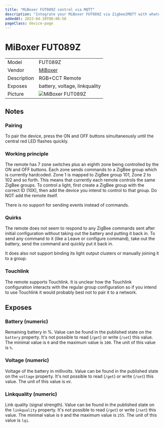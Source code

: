```yaml
---
title: "MiBoxer FUT089Z control via MQTT"
description: "Integrate your MiBoxer FUT089Z via Zigbee2MQTT with whatever smart home infrastructure you are using without the vendor's bridge or gateway."
addedAt: 2022-04-30T08:00:58
pageClass: device-page
---
```


<!-- !!!! -->
<!-- ATTENTION: This file is auto-generated through docgen! -->
<!-- You can only edit the "Notes"-Section between the two comment lines "Notes BEGIN" and "Notes END". -->
<!-- Do not use h1 or h2 heading within "## Notes"-Section. -->
<!-- !!!! -->

# MiBoxer FUT089Z

|     |     |
|-----|-----|
| Model | FUT089Z  |
| Vendor  | [MiBoxer](/supported-devices/#v=MiBoxer)  |
| Description | RGB+CCT Remote |
| Exposes | battery, voltage, linkquality |
| Picture | ![MiBoxer FUT089Z](https://www.zigbee2mqtt.io/images/devices/FUT089Z.jpg) |


<!-- Notes BEGIN: You can edit here. Add "## Notes" headline if not already present. -->
## Notes

### Pairing
To pair the device, press the ON and OFF buttons simultaneously until the central red LED flashes quickly.

### Working principle
The remote has 7 zone switches plus an eighth zone being controlled by the ON and OFF buttons. Each zone sends commands to a ZigBee group which is currently hardcoded. Zone 1 is mapped to ZigBee group 101, Zone 2 to 102 and so forth. This means that currently each remote controls the same ZigBee groups. To control a light, first create a ZigBee group with the correct ID (10X), then add the device you intend to control to that group. Do NOT add the remote itself.

There is no support for sending events instead of commands.

### Quirks
The remote does not seem to respond to any ZigBee commands sent after initial configuration without taking out the battery and putting it back in. To send any command to it (like a Leave or configure command), take out the battery, send the command and quickly put it back in.

It does also not support binding its light output clusters or manually joining it to a group.

### Touchlink
The remote supports Touchlink. It is unclear how the Touchlink configuration interacts with the regular group configuration so if you intend to use Touchlink it would probably best not to pair it to a network.
<!-- Notes END: Do not edit below this line -->



## Exposes

### Battery (numeric)
Remaining battery in %.
Value can be found in the published state on the `battery` property.
It's not possible to read (`/get`) or write (`/set`) this value.
The minimal value is `0` and the maximum value is `100`.
The unit of this value is `%`.

### Voltage (numeric)
Voltage of the battery in millivolts.
Value can be found in the published state on the `voltage` property.
It's not possible to read (`/get`) or write (`/set`) this value.
The unit of this value is `mV`.

### Linkquality (numeric)
Link quality (signal strength).
Value can be found in the published state on the `linkquality` property.
It's not possible to read (`/get`) or write (`/set`) this value.
The minimal value is `0` and the maximum value is `255`.
The unit of this value is `lqi`.

